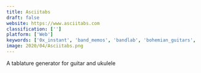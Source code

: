 ```yaml
---
title: Asciitabs
draft: false 
website: https://www.asciitabs.com
classification: ['']
platform: ['Web']
keywords: ['0x_instant', 'band_memos', 'bandlab', 'bohemian_guitars', 'chroma', 'composr', 'fretello', 'fretuoso', 'guitar_pro_7', 'guitar_trainer', 'instinct', 'jammy_guitar', 'jamstik_smart_guitars', 'mi_guitar', 'masterclass', 'moosiko', 'munt', 'music_memos_by_apple', 'pianu', 'pickup_guitar_club', 'uberchord_guitar']
image: 2020/04/Asciitabs.png
---
```

A tablature generator for guitar and ukulele